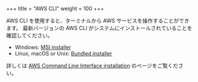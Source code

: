 +++
title = "AWS CLI"
weight = 100
+++

AWS CLI を使用すると、ターミナルから AWS サービスを操作することができます。
最新バージョンの AWS CLI がシステムにインストールされていることを確認してください。

 * Windows: [MSI installer](https://docs.aws.amazon.com/cli/latest/userguide/install-windows.html#install-msi-on-windows)
 * Linux, macOS or Unix: [Bundled installer](https://docs.aws.amazon.com/cli/latest/userguide/awscli-install-bundle.html#install-bundle-other)

詳しくは [AWS Command Line Interface
installation](https://docs.aws.amazon.com/cli/latest/userguide/installing.html)
のページをご覧ください。
